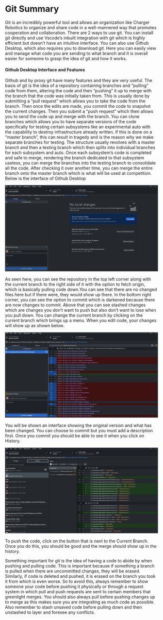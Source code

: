 # Git Summary

Git is an incredibly powerful tool and allows an organization like Charger Robotics to organize and share code in a well-mannered way that promotes cooperation and collaboration. There are 2 ways to use git. You can install git directly and use Vscode’s inbuilt integration with git which is highly efficient but doesn’t have an intuitive interface. You can also use Github Desktop, which also requires you to download git. Here you can easily view and manage what code you are sending to what branch and it is overall easier for someone to grasp the idea of git and how it works.

#### Github Desktop Interface and Features

Github and by proxy git have many features and they are very useful. The basis of git is the idea of a repository containing branches and “pulling” code from them, altering the code and then “pushing” it up to merge with the branch that the code was initially taken from. This is usually done by submitting a “pull request” which allows you to take the code from the branch. Then once the edits are made, you commit the code to snapshot the current changes. Then you submit a “push request” which then allows you to send the code up and merge with the branch. You can clone branches which allows you to have separate versions of the code specifically for testing certain subsystems like an experimental auto with the capability to destroy infrastructure already written. If this is done on a “master branch”, this can result in tragedy and is the reason why we make separate branches for testing. The structure usually revolves with a master branch and then a testing branch which then splits into individual branches for each subsystem and auto. Once each subsystem’s code is completed and safe to merge, rendering the branch dedicated to that subsystem useless, you can merge the branches into the testing branch to consolidate all the code. After checking it over another time, you can merge the entire branch onto the master branch which is what will be used at competition. Below is the interface of Github Desktop

![](./images/git-summary/git-summary01.png)

As seen here, you can see the repository in the top left corner along with the current branch to the right side of it with the option to fetch origin, which is basically pulling code down.You can see that there are no changed files here but if there were, they would show up there. In the bottom right corner, you can see the option to commit which is darkened because there are now changes to commit. Above that you can see stashed changes which are changes you don’t want to push but also don’t want to lose when you pull down. You can change the current branch by clicking on the current branch which brings up a menu. When you edit code, your changes will show up as shown below.

![](/images/git-summary/git-summary02.png)

You will be shown an interface showing the original version and what has been changed. You can choose to commit but you must add a description first. Once you commit you should be able to see it when you click on History.

![](/images/git-summary/git-summary03.png)

To push the code, click on the button that is next to the Current Branch. Once you do this, you should be good and the merge should show up in the history.

Something important for git is the idea of having a code to abide by when pushing and pulling code. This is important because if something a branch is pulled when there are uncommitted changes, they will be erased. Similarly, if code is deleted and pushed, it is erased on the branch you took it from which is even worse. So to avoid this, always remember to show someone your code before pushing it physically or through a request system in which pull and push requests are sent to  certain members that greenlight merges. You should also always pull before pushing changes up to merge as this makes sure you are integrating as much code as possible. Also remember to stash unsaved code before pulling down and then unstashed to layer and foresee any conflicts.
